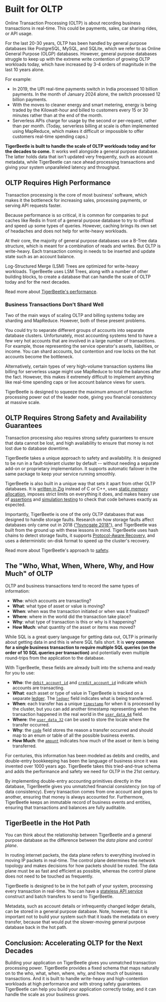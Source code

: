 # Built for OLTP

Online Transaction Processing (OLTP) is about recording business transactions in real-time. This
could be payments, sales, car sharing rides, or API usage.

For the last 20-30 years, OLTP has been handled by general purpose databases like PostgreSQL, MySQL,
and SQLite, which we refer to as Online General Purpose (OLGP) databases. However, general purpose
databases struggle to keep up with the extreme write contention of growing OLTP workloads today,
which have increased by 3-4 orders of magnitude in the last 10 years alone.

For example:

- In 2019, the UPI real-time payments switch in India processed 10 billion payments. In the month of
  January 2024 alone, the switch processed 12 billion payments.
- With the moves to cleaner energy and smart metering, energy is being traded by the Kilowatt-hour
  and billed to customers every 15 or 30 minutes rather than at the end of the month.
- Serverless APIs charge for usage by the second or per-request, rather than per month. (Today,
  serverless billing at scale is often implemented using MapReduce, which makes it difficult or
  impossible to offer customers real-time spending caps.)

**TigerBeetle is built to handle the scale of OLTP workloads today and for the decades to come.** It
works well alongside a general purpose database. The latter holds data that isn't updated very
frequently, such as account metadata, while TigerBeetle can race ahead processing transactions and
giving your system unparalleled latency and throughput.

## OLTP Requires High Performance

Transaction processing is the core of most business' software, which makes it the bottleneck for
increasing sales, processing payments, or serving API requests faster.

Because performance is so critical, it is common for companies to put caches like Redis in front of
a general purpose database to try to offload and speed up some types of queries. However, caching
brings its own set of headaches and does not help for write-heavy workloads.

At their core, the majority of general purpose databases use a B-Tree data structure, which is meant
for a combination of reads and writes. But OLTP is write-heavy. Each transaction coming in needs to
be inserted and update state such as an account balance.

Log-Structured Merge (LSM) Trees are optimized for write-heavy workloads. TigerBeetle uses LSM
Trees, along with a number of other building blocks, to create a database that can handle the scale
of OLTP today and for the next decades.

Read more about [TigerBeetle's performance](./performance.md).

### Business Transactions Don't Shard Well

Two of the main ways of scaling OLTP and billing systems today are sharding and MapReduce. However,
both of these present problems.

You could try to separate different groups of accounts into separate database clusters.
Unfortunately, most accounting systems tend to have a few very hot accounts that are involved in a
large number of transactions. For example, those representing the service operator's assets,
liabilities, or income. You can shard accounts, but contention and row locks on the hot accounts
become the bottleneck.

Alternatively, certain types of very high-volume transaction systems like billing for serverless
usage might use MapReduce to total the balances after the fact. However, this makes it extremely
difficult to implement anything like real-time spending caps or live account balance views for
users.

TigerBeetle is designed to squeeze the maximum amount of transaction processing power out of the
leader node, giving you financial consistency at massive scale.

## OLTP Requires Strong Safety and Availability Guarantees

Transaction processing also requires strong safety guarantees to ensure that data cannot be lost,
and high availability to ensure that money is not lost due to database downtime.

TigerBeetle takes a unique approach to safety and availability. It is designed to be run in a
fault-tolerant cluster by default -- without needing a separate add-on or proprietary
implementation. It supports automatic failover in the same package to keep your service running
smoothly.

TigerBeetle is also built in a unique way that sets it apart from other OLTP databases. It is
[written in Zig](./zig.md) instead of C or C++, uses
[static memory allocation](https://tigerbeetle.com/blog/2022-10-12-a-database-without-dynamic-memory), imposes
strict limits on everything it does, and makes heavy use of
[assertions](https://tigerbeetle.com/blog/2023-12-27-it-takes-two-to-contract) and
[simulation testing](https://tigerbeetle.com/blog/2023-07-06-simulation-testing-for-liveness) to
check that code behaves exactly as expected.

Importantly, TigerBeetle is one of the only OLTP databases that was designed to handle storage
faults. Research on how storage faults affect databases only came out in 2018
(["fsyncgate 2018"](https://danluu.com/fsyncgate/)), and TigerBeetle was built from the ground up
with these lessons in mind. TigerBeetle uses hash chains to detect storage faults, it
supports [Protocol-Aware Recovery](https://www.usenix.org/conference/fast18/presentation/alagappan),
and uses a deterministic on-disk format to speed up the cluster's recovery.

Read more about TigerBeetle's approach to [safety](./safety.md).

## The "Who, What, When, Where, Why, and How Much" of OLTP

OLTP and business transactions tend to record the same types of information:

- **Who**: which accounts are transacting?
- **What**: what type of asset or value is moving?
- **When**: when was the transaction initiated or when was it finalized?
- **Where**: where in the world did the transaction take place?
- **Why**: what type of transaction is this or why is it happening?
- **How Much**: what quantity of the asset or items was moved?

While SQL is a great query language for getting data out, OLTP is primarily about getting data in
and this is where SQL falls short. It is **very common for a single business transaction to require
multiple SQL queries (on the order of 10 SQL queries per transaction)** and potentially even
multiple round-trips from the application to the database.

With TigerBeetle, these fields are already built into the schema and ready for you to use:

- **Who**: the [`debit_account_id`](../reference/transfer.md#debit_account_id) and
  [`credit_account_id`](../reference/transfer.md#credit_account_id) indicate which accounts are
  transacting.
- **What**: each asset or type of value in TigerBeetle is tracked on a separate
  [ledger](../coding/data-modeling.md#ledgers). The [`ledger`](../reference/transfer.md#ledger)
  field indicates what is being transferred.
- **When**: each transfer has a unique [`timestamp`](../reference/transfer.md#timestamp) for when it
  is processed by the cluster, but you can add another timestamp representing when the transaction
  happened in the real world in the [`user_data_64`](../reference/transfer.md#user_data_64) field.
- **Where**: the [`user_data_32`](../reference/transfer.md#user_data_32) can be used to store the
  locale where the transfer occurred.
- **Why**: the [`code`](../reference/transfer.md#code) field stores the reason a transfer occurred
  and should map to an enum or table of all the possible business events.
- **How Much**: the [`amount`](../reference/transfer.md#amount) indicates how much of the asset or
  item is being transferred.

For centuries, this information has been modeled as debits and credits, and double-entry bookkeeping
has been the language of business since it was invented over 1000 years ago. TigerBeetle takes this
tried-and-true schema and adds the performance and safety we need for OLTP in the 21st century.

By implementing double-entry accounting primitives directly in the database, TigerBeetle gives you
unmatched financial consistency (on top of data consistency). Every transaction comes from one
account and goes to another, ensuring that money is always accounted for. Furthermore, TigerBeetle
keeps an immutable record of business events and entities, ensuring that transactions and balances
are fully auditable.

## TigerBeetle in the Hot Path

You can think about the relationship between TigerBeetle and a general purpose database as the
difference between the _data plane_ and _control plane_.

In routing internet packets, the data plane refers to everything involved in moving IP packets in
real-time. The control plane determines the network topology and makes decisions for how packets
should be routed. The data plane must be as fast and efficient as possible, whereas the control
plane does not need to be touched as frequently.

TigerBeetle is designed to be in the hot path of your system, processing every transaction in
real-time. You can have a [stateless API service](../coding/system-architecture.md) construct and
batch transfers to send to TigerBeetle.

Metadata, such as account details or infrequently changed ledger details, can be stored in a general
purpose database. Note, however, that it is important not to build your system such that it loads
the metadata on every transfer, because that would put the slower-moving general purpose database
back in the hot path.

## Conclusion: Accelerating OLTP for the Next Decades

Building your application on TigerBeetle gives you unmatched transaction processing power.
TigerBeetle provides a fixed schema that maps naturally on to the who, what, when, where, why, and
how much of business transactions. And it is built to handle write-heavy and high-contention
workloads at high performance and with strong safety guarantees. TigerBeetle can help you build your
application correctly today, and it can handle the scale as your business grows.
